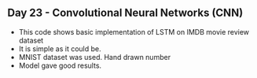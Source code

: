 ## Day 23 - Convolutional Neural Networks (CNN)
- This code shows basic implementation of LSTM on IMDB movie review dataset
- It is simple as it could be.
- MNIST dataset was used. Hand drawn number
- Model gave good results.
